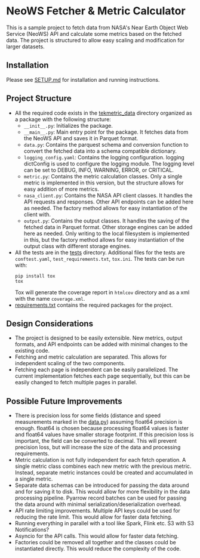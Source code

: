 # NeoWS Fetcher & Metric Calculator

This is a sample project to fetch data from NASA's Near Earth Object Web Service (NeoWS) API and calculate some metrics
based on the fetched data. The project is structured to allow easy scaling and modification for larger datasets.

## Installation

Please see [SETUP.md](SETUP.md) for installation and running instructions.

## Project Structure

- All the required code exists in the [tekmetric_data](tekmetric_data) directory organized as a package with
  the following structure:
    - `__init__.py`: Initializes the package.
    - `__main__.py`: Main entry point for the package. It fetches data from the NeoWS API and saves it in Parquet
      format.
    - `data.py`: Contains the parquest schema and conversion function to convert the fetched data into a schema
      compatible dictionary.
    - `logging_config.yaml`: Contains the logging configuration. logging dictConfig is used to configure the logging
      module. The logging level can be set to DEBUG, INFO, WARNING, ERROR, or CRITICAL.
    - `metric.py`: Contains the metric calculation classes. Only a single metric is implemented in this version, but
      the structure allows for easy addition of more metrics.
    - `nasa_client.py`: Contains the NASA API client classes. It handles the API requests and responses. Other API
      endpoints can be added here as needed. The factory method allows for easy instantiation of the client with.
    - `output.py`: Contains the output classes. It handles the saving of the fetched data in Parquet format. Other
      storage engines can be added here as needed. Only writing to the local filesystem is implemented in this, but the
      factory method allows for easy instantiation of the output class with different storage engines.
- All the tests are in the [tests](tests) directory. Additional files for the tests are `conftest.yaml`,
  `test_requirements.txt`, `tox.ini`. The tests can be run with:
    ```shell
    pip install tox
    tox
    ```
  Tox will generate the coverage report in `htmlcov` directory and as a xml with the name `coverage.xml`.
- [requirements.txt](requirements.txt) contains the required packages for the project.

## Design Considerations

- The project is designed to be easily extensible. New metrics, output formats, and API endpoints can be added with
  minimal changes to the existing code.
- Fetching and metric calculation are separated. This allows for independent scaling of the two components.
- Fetching each page is independent can be easily parallelized. The current implementation fetches each page
  sequentially, but this can be easily changed to fetch multiple pages in parallel.

## Possible Future Improvements

- There is precision loss for some fields (distance and speed measurements marked in
  the [data.py](tekmetric_data/data.py)) assuming float64 precision is enough. float64 is chosen because processing
  float64 values is faster and float64 values have smaller storage footprint. If this precision loss is important, the
  field can be converted to decimal. This will prevent precision loss, but will increase the size of the data and
  processing requirements.
- Metric calculation is not fully independent for each fetch operation. A single metric class combines each new metric
  with the previous metric. Instead, separate metric instances could be created and accumulated in a single metric.
- Separate data schemas can be introduced for passing the data around and for saving it to disk. This would allow for
  more flexibility in the data processing pipeline. Pyarrow record batches can be used for passing the data around with
  minimal serialization/deserialization overhead.
- API rate limiting improvements. Multiple API keys could be used for reducing the rate limit. This would allow for
  faster data fetching.
- Running everything in parallel with a tool like Spark, Flink etc. S3 with S3 Notifications?
- Asyncio for the API calls. This would allow for faster data fetching.
- Factories could be removed all together and the classes could be instantiated directly. This would reduce the
  complexity of the code. 
